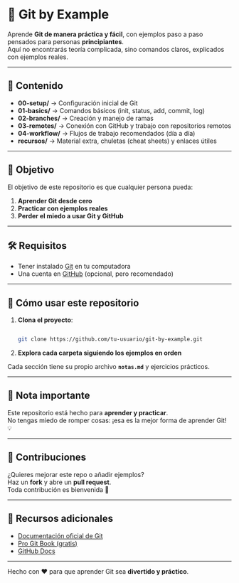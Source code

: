 # 🚀 Git by Example

Aprende **Git de manera práctica y fácil**, con ejemplos paso a paso pensados para personas **principiantes**.  
Aquí no encontrarás teoría complicada, sino comandos claros, explicados con ejemplos reales.

---

## 📑 Contenido

- **00-setup/** → Configuración inicial de Git  
- **01-basics/** → Comandos básicos (init, status, add, commit, log)  
- **02-branches/** → Creación y manejo de ramas  
- **03-remotes/** → Conexión con GitHub y trabajo con repositorios remotos  
- **04-workflow/** → Flujos de trabajo recomendados (día a día)  
- **recursos/** → Material extra, chuletas (cheat sheets) y enlaces útiles  

---

## 🎯 Objetivo

El objetivo de este repositorio es que cualquier persona pueda:  

1. **Aprender Git desde cero**
2. **Practicar con ejemplos reales**  
3. **Perder el miedo a usar Git y GitHub**  

---

## 🛠️ Requisitos

- Tener instalado [Git](https://git-scm.com/) en tu computadora  
- Una cuenta en [GitHub](https://github.com/) (opcional, pero recomendado)  

---

## 🚀 Cómo usar este repositorio

1. **Clona el proyecto**:

   ```bash

   git clone https://github.com/tu-usuario/git-by-example.git


2. **Explora cada carpeta siguiendo los ejemplos en orden**

Cada sección tiene su propio archivo **`notas.md`** y ejercicios prácticos.

---

## 📌 Nota importante

Este repositorio está hecho para **aprender y practicar**.  
No tengas miedo de romper cosas: ¡esa es la mejor forma de aprender Git! 💡

---

## 🤝 Contribuciones

¿Quieres mejorar este repo o añadir ejemplos?  
Haz un **fork** y abre un **pull request**.  
Toda contribución es bienvenida 🙌

---

## 📖 Recursos adicionales

- [Documentación oficial de Git](https://git-scm.com/doc)  
- [Pro Git Book (gratis)](https://git-scm.com/book/en/v2)  
- [GitHub Docs](https://docs.github.com/)  

---

Hecho con ❤️ para que aprender Git sea **divertido y práctico**.
